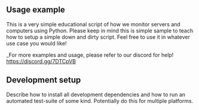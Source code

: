 ## Usage example

This is a very simple educational script of how we monitor servers and computers using Python. 
Please keep in mind this is simple sample to teach how to setup a simple down and dirty script. Feel free to use it in whatever use case you would like! 

_For more examples and usage, please refer to our discord for help! https://discord.gg/7DTCpVB

## Development setup

Describe how to install all development dependencies and how to run an automated test-suite of some kind. Potentially do this for multiple platforms.
